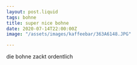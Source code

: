 ```yaml
---
layout: post.liquid
tags: bohne
title: super nice bohne
date: 2020-07-14T22:00:00Z
image: "/assets/images/kaffeebar/363A6148.JPG"

---
```

die bohne zackt ordentlich
